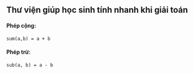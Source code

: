 ## Thư viện giúp học sinh tính nhanh khi giải toán

#### Phép cộng:
`sum(a,b) = a + b`

#### Phép trừ:

`sub(a, b) = a - b`
